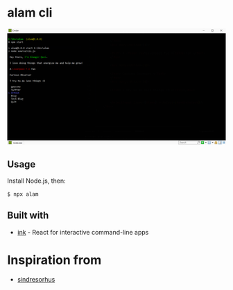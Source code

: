 # alam cli

<img src="screenshot.PNG" width="752">


## Usage

Install Node.js, then:

```
$ npx alam
```


## Built with

- [ink](https://github.com/vadimdemedes/ink) - React for interactive command-line apps

# Inspiration from

- [sindresorhus](https://github.com/sindresorhus)
